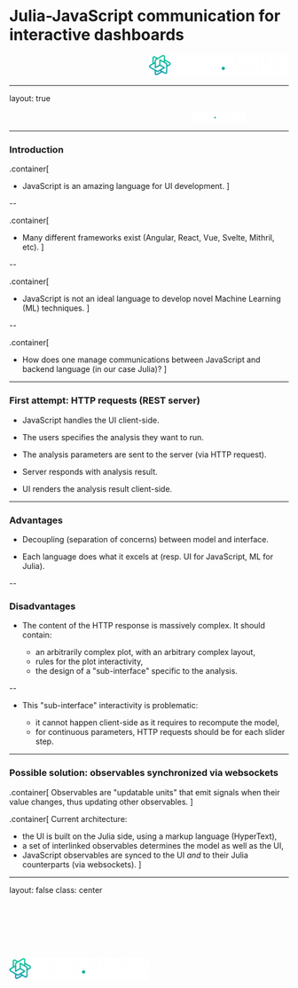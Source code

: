 <div class="row" style="width:100%;margin-top:200px">
  <h1 class="almost_white">Julia-JavaScript communication for interactive dashboards</h1>
</div>
<div class="row" style="width:100%">
  <div class="column" style="width:100%;margin-left:50%">
    <img src="assets/logo_png/DarkIconLeft.png" width="50%">
  </div>
</div>

---

layout: true
<div class="footer">
  <img style ="margin-left:65%" src="assets/logo_png/DarkNoIcon.png" width="20%">
</div>

---

### Introduction

.container[
- JavaScript is an amazing language for UI development.
]

--

.container[
- Many different frameworks exist (Angular, React, Vue, Svelte, Mithril, etc).
]

--

.container[
- JavaScript is not an ideal language to develop novel Machine Learning (ML) techniques.
]

--

.container[
- How does one manage communications between JavaScript and backend language (in our case Julia)?
]

---

### First attempt: HTTP requests (REST server)

- JavaScript handles the UI client-side.

- The users specifies the analysis they want to run.

- The analysis parameters are sent to the server (via HTTP request).

- Server responds with analysis result.

- UI renders the analysis result client-side.

---

### Advantages

- Decoupling (separation of concerns) between model and interface.

- Each language does what it excels at (resp. UI for JavaScript, ML for Julia).

--

### Disadvantages

- The content of the HTTP response is massively complex. It should contain:

  - an arbitrarily complex plot, with an arbitrary complex layout,
  - rules for the plot interactivity,
  - the design of a "sub-interface" specific to the analysis.

--

- This "sub-interface" interactivity is problematic:

  - it cannot happen client-side as it requires to recompute the model,
  - for continuous parameters, HTTP requests should be for each slider step.

---

### Possible solution: observables synchronized via websockets

.container[
Observables are "updatable units" that emit signals when their value changes, thus updating other observables.
]

.container[
Current architecture:

- the UI is built on the Julia side, using a markup language (HyperText),
- a set of interlinked observables determines the model as well as the UI,
- JavaScript observables are synced to the UI *and* to their Julia counterparts (via websockets).
]

---

layout: false
class: center

<img style="margin-top: 20%" src="assets/logo_png/DarkIconLeft.png" width="50%">
